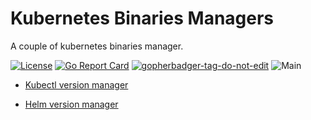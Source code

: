 # Kubernetes Binaries Managers
A couple of kubernetes binaries manager.

[![License](https://img.shields.io/github/license/little-angry-clouds/kubernetes-binaries-managers.svg)](https://github.com/little-angry-clouds/kubernetes-binaries-managers/blob/master/LICENSE)
[![Go Report Card](https://goreportcard.com/badge/github.com/little-angry-clouds/kubernetes-binaries-managers)](https://goreportcard.com/report/github.com/little-angry-clouds/kubernetes-binaries-managers)
<a href='https://github.com/jpoles1/gopherbadger' target='_blank'>![gopherbadger-tag-do-not-edit](https://img.shields.io/badge/Go%20Coverage-39%25-brightgreen.svg?longCache=true&style=flat)</a>
![Main](https://github.com/little-angry-clouds/kubernetes-binaries-managers/workflows/Main/badge.svg)

- [Kubectl version manager](./kbenv/README.md)

- [Helm version manager](./helmenv/README.md)
